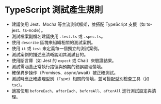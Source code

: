 # TypeScript 測試產生規則

- 建議使用 Jest、Mocha 等主流測試框架，並搭配 TypeScript 支援（如 ts-jest、ts-node）。
- 測試檔案副檔名建議使用 `.test.ts` 或 `.spec.ts`。
- 使用 `describe` 區塊來組織相關的測試案例。
- 使用 `it` 或 `test` 來定義每一個獨立的測試案例。
- 測試案例的描述應清晰說明其測試目的。
- 使用斷言庫（如 Jest 的 `expect` 或 Chai）來驗證結果。
- 測試需涵蓋正常執行路徑與預期的錯誤處理情境。
- 確保異步操作（Promises、async/await）被正確測試。
- 測試時應正確處理型別（Type）相關的情境，並可搭配型別檢查工具（如 `tsc`）。
- 適當使用 `beforeEach`、`afterEach`、`beforeAll`、`afterAll` 進行測試設定與清理。
